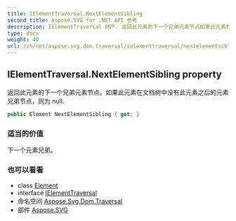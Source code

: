 ```yaml
---
title: IElementTraversal.NextElementSibling
second_title: Aspose.SVG for .NET API 参考
description: IElementTraversal 财产. 返回此元素的下一个兄弟元素节点如果此元素在文档树中没有此元素之后的元素兄弟节点则为 null.
type: docs
weight: 40
url: /zh/net/aspose.svg.dom.traversal/ielementtraversal/nextelementsibling/
---
```

## IElementTraversal.NextElementSibling property

返回此元素的下一个兄弟元素节点。如果此元素在文档树中没有此元素之后的元素兄弟节点，则为 null.

```csharp
public Element NextElementSibling { get; }
```

### 适当的价值

下一个元素兄弟。

### 也可以看看

* class [Element](../../../aspose.svg.dom/element/)
* interface [IElementTraversal](../)
* 命名空间 [Aspose.Svg.Dom.Traversal](../../ielementtraversal/)
* 部件 [Aspose.SVG](../../../)



